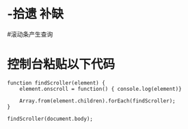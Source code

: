# -拾遗  补缺

#滚动条产生查询
# 控制台粘贴以下代码
```
function findScroller(element) {
    element.onscroll = function() { console.log(element)}

    Array.from(element.children).forEach(findScroller);
}

findScroller(document.body);
```


